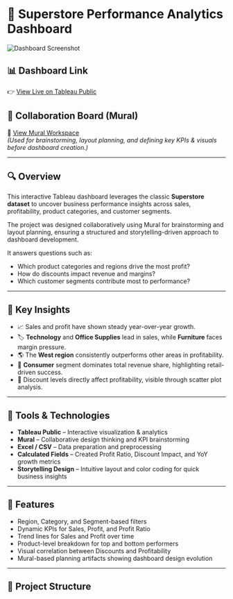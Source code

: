 # 🏬 Superstore Performance Analytics Dashboard

![Dashboard Screenshot](images/superstore_dashboard.png)

## 📊 Dashboard Link  
👉 [View Live on Tableau Public](https://github.com/sahilatwork/Superstore-Performance-Analytics/blob/main/Dashboard.png)

## 🤝 Collaboration Board (Mural)  
🧠 [View Mural Workspace](https://app.mural.co/t/datavisualizationproject2970/m/datavisualizationproject2970/1649364159468/d139cb33db647d48d4401910f87e30bc1fece2dc)  
*(Used for brainstorming, layout planning, and defining key KPIs & visuals before dashboard creation.)*

---

## 🔍 Overview  
This interactive Tableau dashboard leverages the classic **Superstore dataset** to uncover business performance insights across sales, profitability, product categories, and customer segments.  

The project was designed collaboratively using Mural for brainstorming and layout planning, ensuring a structured and storytelling-driven approach to dashboard development.  

It answers questions such as:  
- Which product categories and regions drive the most profit?  
- How do discounts impact revenue and margins?  
- Which customer segments contribute most to performance?  

---

## 🧠 Key Insights  
- 📈 Sales and profit have shown steady year-over-year growth.  
- 🏷️ **Technology** and **Office Supplies** lead in sales, while **Furniture** faces margin pressure.  
- 🌎 The **West region** consistently outperforms other areas in profitability.  
- 👥 **Consumer** segment dominates total revenue share, highlighting retail-driven success.  
- 💸 Discount levels directly affect profitability, visible through scatter plot analysis.

---

## 🧰 Tools & Technologies  
- **Tableau Public** – Interactive visualization & analytics  
- **Mural** – Collaborative design thinking and KPI brainstorming  
- **Excel / CSV** – Data preparation and preprocessing  
- **Calculated Fields** – Created Profit Ratio, Discount Impact, and YoY growth metrics  
- **Storytelling Design** – Intuitive layout and color coding for quick business insights  

---

## 🧩 Features  
- Region, Category, and Segment-based filters  
- Dynamic KPIs for Sales, Profit, and Profit Ratio  
- Trend lines for Sales and Profit over time  
- Product-level breakdown for top and bottom performers  
- Visual correlation between Discounts and Profitability  
- Mural-based planning artifacts showing dashboard design evolution  

---

## 📂 Project Structure
